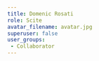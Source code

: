 ```yaml
---
title: Domenic Rosati
role: Scite
avatar_filename: avatar.jpg
superuser: false
user_groups:
 - Collaborator
---
```

